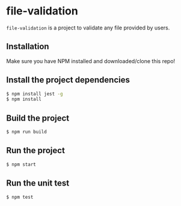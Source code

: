 # file-validation
  
`file-validation` is a project to validate any file provided by users.

## Installation

Make sure you have NPM installed and downloaded/clone this repo!

## Install the project dependencies

```sh
$ npm install jest -g
$ npm install
```

## Build the project

```sh
$ npm run build
```

## Run the project

```sh
$ npm start
```

## Run the unit test

```sh
$ npm test
```
